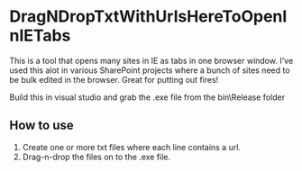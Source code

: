 # DragNDropTxtWithUrlsHereToOpenInIETabs
This is a tool that opens many sites in IE as tabs in one browser window.
I've used this alot in various SharePoint projects where a bunch of sites need to be bulk edited in the browser.
Great for putting out fires!

Build this in visual studio and grab the .exe file from the bin\Release folder

How to use
----------
1. Create one or more txt files where each line contains a url.
2. Drag-n-drop the files on to the .exe file.

